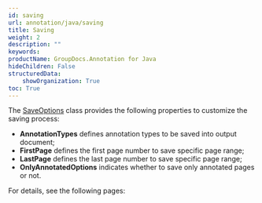 ```yaml
---
id: saving
url: annotation/java/saving
title: Saving
weight: 2
description: ""
keywords: 
productName: GroupDocs.Annotation for Java
hideChildren: False
structuredData:
    showOrganization: True
toc: True
---
```

The [SaveOptions](https://reference.groupdocs.com/annotation/java/com.groupdocs.annotation.options.export/saveoptions/) class provides the following properties to customize the saving process:
*   **AnnotationTypes** defines annotation types to be saved into output document;
*   **FirstPage** defines the first page number to save specific page range;
*   **LastPage** defines the last page number to save specific page range;
*   **OnlyAnnotatedOptions** indicates whether to save only annotated pages or not.

For details, see the following pages: